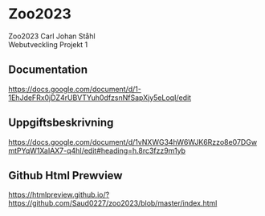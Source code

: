 # Zoo2023

Zoo2023 Carl Johan Ståhl  
Webutveckling Projekt 1

## Documentation

<https://docs.google.com/document/d/1-1EhJdeFRx0jDZ4rUBVTYuh0dfzsnNfSapXjy5eLoqI/edit>

## Uppgiftsbeskrivning

<https://docs.google.com/document/d/1vNXWG34hW6WJK6Rzzo8e07DGwmtPYqW1XaIAX7-q4hI/edit#heading=h.8rc3fzz9m1yb>


## Github Html Prewview

<https://htmlpreview.github.io/?https://github.com/Saud0227/zoo2023/blob/master/index.html>
